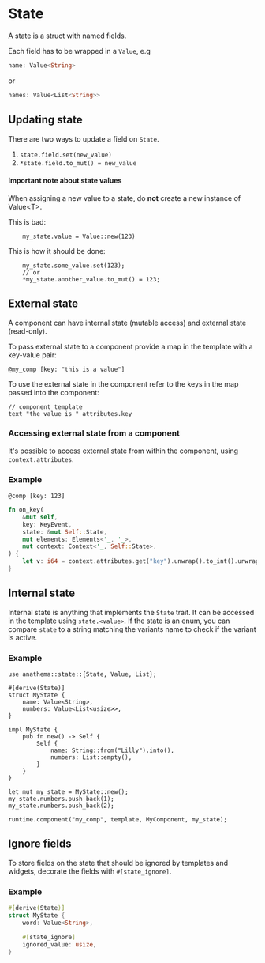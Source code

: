 # State

A state is a struct with named fields. 

Each field has to be wrapped in a `Value`, e.g 
```rust
name: Value<String>
``` 
or 
```rust
names: Value<List<String>>
```

## Updating state

There are two ways to update a field on `State`.

1. `state.field.set(new_value)`
2. `*state.field.to_mut() = new_value`
 
<div class="warning">
<h4>Important note about state values</h4>

When assigning a new value to a state, do **not** create a new instance of
Value&lt;T&gt;.

This is bad:
```rust,ignore
    my_state.value = Value::new(123)
```

This is how it should be done:

```rust,ignore
    my_state.some_value.set(123);
    // or
    *my_state.another_value.to_mut() = 123;
```

</div>

## External state

A component can have internal state (mutable access) and external state
(read-only).

To pass external state to a component provide a map in the template
with a key-value pair:

```
@my_comp [key: "this is a value"]
```

To use the external state in the component refer to the keys in the map passed into the
component:
```
// component template
text "the value is " attributes.key
```

### Accessing external state from a component

It's possible to access external state from within the component, using
`context.attributes`.

### Example

```
@comp [key: 123]
```

```rust
fn on_key(
    &mut self,
    key: KeyEvent,
    state: &mut Self::State,
    mut elements: Elements<'_, '_>,
    mut context: Context<'_, Self::State>,
) { 
    let v: i64 = context.attributes.get("key").unwrap().to_int().unwrap();
}
```

## Internal state

Internal state is anything that implements the `State` trait. It can be accessed in the template using `state.<value>`.
If the state is an enum, you can compare `state` to a string matching the variants name to check if the variant is active.

### Example 

```rust,ignore
use anathema::state::{State, Value, List};

#[derive(State)]
struct MyState {
    name: Value<String>,
    numbers: Value<List<usize>>,
}

impl MyState {
    pub fn new() -> Self {
        Self {
            name: String::from("Lilly").into(),
            numbers: List::empty(),
        }
    }
}

let mut my_state = MyState::new();
my_state.numbers.push_back(1);
my_state.numbers.push_back(2);

runtime.component("my_comp", template, MyComponent, my_state);
```

## Ignore fields

To store fields on the state that should be ignored by templates and widgets,
decorate the fields with `#[state_ignore]`.

### Example

```rust
#[derive(State)]
struct MyState {
    word: Value<String>,

    #[state_ignore]
    ignored_value: usize,
}
```
